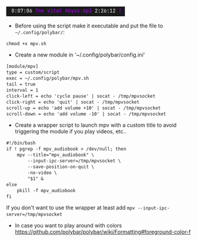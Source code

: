 ![no_image](https://github.com/skafiend/polybar-mpv/blob/main/image.png)

- Before using the script make it executable and put the file to `~/.config/polybar/`:
```
chmod +x mpv.sh
```
- Create a new module in '~/.config/polybar/config.ini'
```
[module/mpv]
type = custom/script
exec = ~/.config/polybar/mpv.sh
tail = true
interval = 1
click-left = echo 'cycle pause' | socat - /tmp/mpvsocket
click-right = echo 'quit' | socat - /tmp/mpvsocket
scroll-up = echo 'add volume +10' | socat - /tmp/mpvsocket
scroll-down = echo 'add volume -10' | socat - /tmp/mpvsocket
```

- Create a wrapper script to launch mpv with a custom title to avoid triggering the module if you play videos, etc.. 
```
#!/bin/bash
if ! pgrep -f mpv_audiobook > /dev/null; then
    mpv --title="mpv_audiobook" \
        --input-ipc-server=/tmp/mpvsocket \
        --save-position-on-quit \
        -no-video \
        "$1" &
else
    pkill -f mpv_audiobook
fi
```
If you don't want to use the wrapper at least add `mpv --input-ipc-server=/tmp/mpvsocket`
- In case you want to play around with colors https://github.com/polybar/polybar/wiki/Formatting#foreground-color-f
